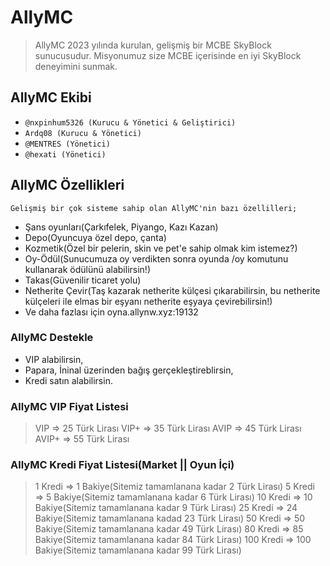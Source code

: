 # AllyMC
> AllyMC 2023 yılında kurulan, gelişmiş bir MCBE SkyBlock sunucusudur.
> Misyonumuz size MCBE içerisinde en iyi SkyBlock deneyimini sunmak.

## AllyMC Ekibi
- ```@nxpinhum5326 (Kurucu & Yönetici & Geliştirici)```
- ```Ardq08 (Kurucu & Yönetici)```
- ```@MENTRES (Yönetici)```
- ```@hexati (Yönetici)```

## AllyMC Özellikleri
```Gelişmiş bir çok sisteme sahip olan AllyMC'nin bazı özellilleri;```
* Şans oyunları(Çarkıfelek, Piyango, Kazı Kazan)
* Depo(Oyuncuya özel depo, çanta)
* Kozmetik(Özel bir pelerin, skin ve pet'e sahip olmak kim istemez?)
* Oy-Ödül(Sunucumuza oy verdikten sonra oyunda /oy komutunu kullanarak ödülünü alabilirsin!)
* Takas(Güvenilir ticaret yolu)
* Netherite Çevir(Taş kazarak netherite külçesi çıkarabilirsin, bu netherite külçeleri ile elmas bir eşyanı netherite eşyaya çevirebilirsin!)
* Ve daha fazlası için oyna.allynw.xyz:19132

### AllyMC Destekle
* VIP alabilirsin,
* Papara, İninal üzerinden bağış gerçekleştireblirsin,
* Kredi satın alabilirsin.

### AllyMC VIP Fiyat Listesi
> VIP => 25 Türk Lirası
> VIP+ => 35 Türk Lirası
> AVIP => 45 Türk Lirası
> AVIP+ => 55 Türk Lirası

### AllyMC Kredi Fiyat Listesi(Market || Oyun İçi)
> 1 Kredi => 1 Bakiye(Sitemiz tamamlanana kadar 2 Türk Lirası)
> 5 Kredi => 5 Bakiye(Sitemiz tamamlanana kadar 6 Türk Lirası)
> 10 Kredi => 10 Bakiye(Sitemiz tamamlanana kadar 9 Türk Lirası)
> 25 Kredi => 24 Bakiye(Sitemiz tamamlanana kadad 23 Türk Lirası)
> 50 Kredi => 50 Bakiye(Sitemiz tamamlanana kadar 49 Türk Lirası)
> 80 Kredi => 85 Bakiye(Sitemiz tamamlanana kadar 84 Türk Lirası)
> 100 Kredi => 100 Bakiye(Sitemiz tamamlanana kadar 99 Türk Lirası)
